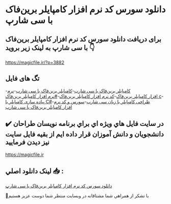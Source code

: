 # دانلود سورس کد نرم افزار کامپایلر برین‌فاک با سی شارپ

## برای دریافت دانلود سورس کد نرم افزار کامپایلر برین‌فاک با سی شارپ به لینک زیر بروید 👇

https://magicfile.ir/?p=3882

## تگ های فایل

-[کامپایلر برین‌فاک با سی شارپ](https://magicfile.ir/product/%d8%b3%d9%88%d8%b1%d8%b3-%d9%88-%da%a9%d8%af-%d9%86%d8%b1%d9%85-%d8%a7%d9%81%d8%b2%d8%a7%d8%b1%da%a9%d8%a7%d9%85%d9%be%d8%a7%db%8c%d9%84%d8%b1%d8%a8%d8%b1%db%8c%d9%86%d9%81%d8%a7%da%a9-%d8%a8%d8%a7%d8%b3%db%8c-%d8%b4%d8%a7%d8%b1%d9%be/)-[کامپایلر برین‌فاک با سی شارپ](https://magicfile.ir/product/%d8%b3%d9%88%d8%b1%d8%b3-%d9%88-%da%a9%d8%af-%d9%86%d8%b1%d9%85-%d8%a7%d9%81%d8%b2%d8%a7%d8%b1%da%a9%d8%a7%d9%85%d9%be%d8%a7%db%8c%d9%84%d8%b1%d8%a8%d8%b1%db%8c%d9%86%d9%81%d8%a7%da%a9-%d8%a8%d8%a7%d8%b3%db%8c-%d8%b4%d8%a7%d8%b1%d9%be/)-[نرم افزار کامپایلر برین‌فاک](https://magicfile.ir/product/%d8%b3%d9%88%d8%b1%d8%b3-%d9%88-%da%a9%d8%af-%d9%86%d8%b1%d9%85-%d8%a7%d9%81%d8%b2%d8%a7%d8%b1%da%a9%d8%a7%d9%85%d9%be%d8%a7%db%8c%d9%84%d8%b1%d8%a8%d8%b1%db%8c%d9%86%d9%81%d8%a7%da%a9-%d8%a8%d8%a7%d8%b3%db%8c-%d8%b4%d8%a7%d8%b1%d9%be/)-[کد نرم افزار کامپایلر برین‌فاک](https://magicfile.ir/product/%d8%b3%d9%88%d8%b1%d8%b3-%d9%88-%da%a9%d8%af-%d9%86%d8%b1%d9%85-%d8%a7%d9%81%d8%b2%d8%a7%d8%b1%da%a9%d8%a7%d9%85%d9%be%d8%a7%db%8c%d9%84%d8%b1%d8%a8%d8%b1%db%8c%d9%86%d9%81%d8%a7%da%a9-%d8%a8%d8%a7%d8%b3%db%8c-%d8%b4%d8%a7%d8%b1%d9%be/)-[#نرم افزار کامپایلر برین‌فاک c](https://magicfile.ir/product/%d8%b3%d9%88%d8%b1%d8%b3-%d9%88-%da%a9%d8%af-%d9%86%d8%b1%d9%85-%d8%a7%d9%81%d8%b2%d8%a7%d8%b1%da%a9%d8%a7%d9%85%d9%be%d8%a7%db%8c%d9%84%d8%b1%d8%a8%d8%b1%db%8c%d9%86%d9%81%d8%a7%da%a9-%d8%a8%d8%a7%d8%b3%db%8c-%d8%b4%d8%a7%d8%b1%d9%be/)-[پیاده سازی کامپایلر با C#](https://magicfile.ir/product/%d8%b3%d9%88%d8%b1%d8%b3-%d9%88-%da%a9%d8%af-%d9%86%d8%b1%d9%85-%d8%a7%d9%81%d8%b2%d8%a7%d8%b1%da%a9%d8%a7%d9%85%d9%be%d8%a7%db%8c%d9%84%d8%b1%d8%a8%d8%b1%db%8c%d9%86%d9%81%d8%a7%da%a9-%d8%a8%d8%a7%d8%b3%db%8c-%d8%b4%d8%a7%d8%b1%d9%be/)-[طراحی کامپایلر با زبان سی شارپ](https://magicfile.ir/product/%d8%b3%d9%88%d8%b1%d8%b3-%d9%88-%da%a9%d8%af-%d9%86%d8%b1%d9%85-%d8%a7%d9%81%d8%b2%d8%a7%d8%b1%da%a9%d8%a7%d9%85%d9%be%d8%a7%db%8c%d9%84%d8%b1%d8%a8%d8%b1%db%8c%d9%86%d9%81%d8%a7%da%a9-%d8%a8%d8%a7%d8%b3%db%8c-%d8%b4%d8%a7%d8%b1%d9%be/)-[سورس و کد نرم افزار کامپایلر برین‌فاک با سی شارپ](https://magicfile.ir/product/%d8%b3%d9%88%d8%b1%d8%b3-%d9%88-%da%a9%d8%af-%d9%86%d8%b1%d9%85-%d8%a7%d9%81%d8%b2%d8%a7%d8%b1%da%a9%d8%a7%d9%85%d9%be%d8%a7%db%8c%d9%84%d8%b1%d8%a8%d8%b1%db%8c%d9%86%d9%81%d8%a7%da%a9-%d8%a8%d8%a7%d8%b3%db%8c-%d8%b4%d8%a7%d8%b1%d9%be/)

## ✔️ در سايت فايل هاي ويژه اي براي برنامه نويسان طراحان دانشجويان و دانش آموزان قرار داده ايم از بقيه فايل سايت نيز ديدن فرماييد

https://magicfile.ir


## لينک دانلود اصلي 📥 :

[دانلود سورس کد نرم افزار کامپایلر برین‌فاک با سی شارپ](https://magicfile.ir/product/%d8%b3%d9%88%d8%b1%d8%b3-%d9%88-%da%a9%d8%af-%d9%86%d8%b1%d9%85-%d8%a7%d9%81%d8%b2%d8%a7%d8%b1%da%a9%d8%a7%d9%85%d9%be%d8%a7%db%8c%d9%84%d8%b1%d8%a8%d8%b1%db%8c%d9%86%d9%81%d8%a7%da%a9-%d8%a8%d8%a7%d8%b3%db%8c-%d8%b4%d8%a7%d8%b1%d9%be/) 


🙏با تشکر از همراهي شما مشتاقانه در وبسایت منتظر شما دوست عزیز هستیم

